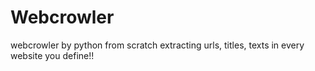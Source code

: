 # Webcrowler
webcrowler by python from scratch
 extracting urls, titles, texts in every website you define!!